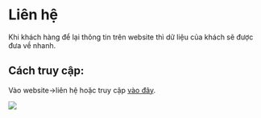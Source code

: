 # Liên hệ

Khi khách hàng để lại thông tin trên website thì dữ liệu của khách sẽ được đưa về nhanh.

## Cách truy cập:

Vào website->liên hệ hoặc truy cập [vào đây](https://new.nhanh.vn/website/contact/index).

![](https://github.com/nhanhapi/manual/blob/master/docs/website/img/lien-he%201.png)


